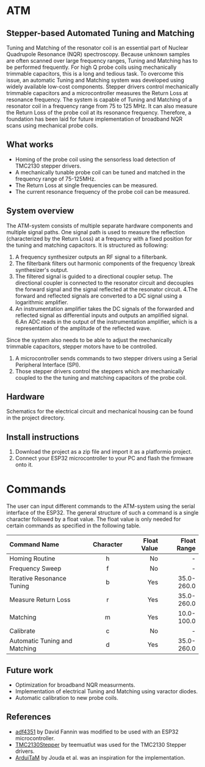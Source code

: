 # ATM
## Stepper-based Automated Tuning and Matching

Tuning and Matching of the resonator coil is an essential part of Nuclear Quadrupole Resonance (NQR) spectroscopy. Because unknown samples are often scanned over large frequency ranges, Tuning and Matching has to be performed frequently. For high Q probe coils using mechanically trimmable capacitors, this is a long and tedious task.
To overcome this issue, an automatic Tuning and Matching system was developed using widely available low-cost components. Stepper drivers control mechanically trimmable capacitors and a microcontroller measures the Return Loss at resonance frequency. The system is capable of Tuning and Matching of a resonator coil in a frequency range from 75 to 125 MHz. It can also measure the Return Loss of the probe coil at its resonance frequency. Therefore, a foundation has been laid for future implementation of broadband NQR scans using mechanical probe coils.

## What works
- Homing of the probe coil using the sensorless load detection of TMC2130 stepper drivers. 
- A mechanically tunable probe coil can be tuned and matched in the frequency range of 75-125MHz.
- The Return Loss at single frequencies can be measured. 
- The current resonance frequency of the probe coil can be measured. 

## System overview
The ATM-system consists of multiple separate hardware components and multiple signal paths. One signal path is used to measure the reflection (characterized by the Return Loss) at a frequency with a fixed position for the tuning and matching capacitors. It is structured as following:

1.  A frequency synthesizer outputs an RF signal to a filterbank. 
2. The filterbank filters out harmonic components of the frequency \break synthesizer's output.
3. The filtered signal is guided to a directional coupler setup. The directional coupler is connected to the resonator circuit and decouples the forward signal and the signal reflected at the resonator circuit. 
4.The forward and reflected signals are converted to a DC signal using a logarithmic amplifier. 
5. An instrumentation amplifier takes the DC signals of the forwarded and reflected signal as differential inputs and outputs an amplified signal.
6.An ADC reads in the output of the instrumentation amplifier, which is a representation of the amplitude of the reflected wave. 


Since the system also needs to be able to adjust the mechanically trimmable capacitors, stepper motors have to be controlled.

1. A microcontroller sends commands to two stepper drivers using a Serial Peripheral Interface (SPI).
2. Those stepper drivers control the steppers which are mechanically coupled to the the tuning and matching capacitors of the probe coil.  

## Hardware
Schematics for the electrical circuit and mechanical housing can be found in the project directory. 

## Install instructions
1. Download the project as a zip file and import it as a platformio project. 
2. Connect your ESP32 microcontroller to your PC and flash the firmware onto it. 

# Commands
The user can input different commands to the ATM-system using the serial interface of the ESP32. The general structure of such a command is a single character followed by a float value. The float value is only needed for certain commands as specified in the following table. 

| Command Name | Character | Float Value | Float Range|
| :---        |    :----:   |          ---: |          ---: |
| Homing Routine | h | No | - | 
| Frequency Sweep | f | No | - |
| Iterative Resonance Tuning  | b | Yes | 35.0-260.0 |
| Measure Return Loss | r | Yes | 35.0-260.0 |
| Matching | m | Yes | 10.0-100.0  |
| Calibrate | c | No | - | 
| Automatic Tuning and Matching| d | Yes | 35.0-260.0 |

## Future work
- Optimization for broadband NQR measurments.
- Implementation of electrical Tuning and Matching using varactor diodes.
- Automatic calibration to new probe coils. 

## References
- [adf4351](https://github.com/dfannin/adf4351) by David Fannin was modified to be used with an ESP32 microcontroller. 
- [TMC2130Stepper](https://github.com/teemuatlut/TMC2130Stepper) by teemuatlut was used for the TMC2130 Stepper drivers.
- [ArduiTaM](https://doi.org/10.5194/mr-1-105-2020) by Jouda et al. was an inspiration for the implementation. 


